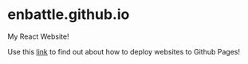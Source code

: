 # enbattle.github.io
My React Website!

Use this [link](https://docs.github.com/en/pages/getting-started-with-github-pages/creating-a-github-pages-site) to find out about how to deploy websites to Github Pages!

